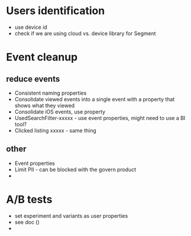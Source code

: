 <!-- TITLE: 2020-08-11 Amplitude meeting -->
<!-- SUBTITLE: A quick summary of 2020 08 11 -->

# Users identification
* use device id
* check if we are using cloud vs. device library for Segment
# Event cleanup
## reduce events
* Consistent naming properties
* Consolidate viewed events into a single event with a property that shows what they viewed
* Consolidate iOS events, use property
* UsedSearchFilter-xxxxx - use event properties, might need to use a BI tool? 
* Clicked listing xxxxx - same thing

## other
* Event properties
*  Limit PII - can be blocked with the govern product
*  
# A/B tests
* set experiment and variants as user properties
* see doc ()
* 
